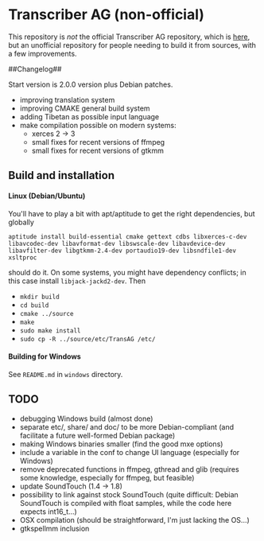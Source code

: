Transcriber AG (non-official)
===========================

This repository is _not_ the official Transcriber AG repository, which is
[here](http://transag.sourceforge.net/), but an unofficial repository for
people needing to build it from sources, with a few improvements.

##Changelog##

Start version is 2.0.0 version plus Debian patches.

 * improving translation system
 * improving CMAKE general build system
 * adding Tibetan as possible input language
 * make compilation possible on modern systems:
    * xerces 2 -> 3
    * small fixes for recent versions of ffmpeg
    * small fixes for recent versions of gtkmm
 
## Build and installation ##

#### Linux (Debian/Ubuntu) ####

You'll have to play a bit with apt/aptitude to get the right dependencies, but
globally

`aptitude install build-essential cmake gettext cdbs libxerces-c-dev libavcodec-dev libavformat-dev libswscale-dev libavdevice-dev libavfilter-dev libgtkmm-2.4-dev portaudio19-dev libsndfile1-dev xsltproc`

should do it. On some systems, you might have dependency conflicts; in this case install `libjack-jackd2-dev`. Then

 * `mkdir build`
 * `cd build`
 * `cmake ../source`
 * `make`
 * `sudo make install`
 * `sudo cp -R ../source/etc/TransAG /etc/`


#### Building for Windows ####

See `README.md` in `windows` directory.

## TODO ##

 * debugging Windows build (almost done)
 * separate etc/, share/ and doc/ to be more Debian-compliant (and facilitate a future well-formed Debian package)
 * making Windows binaries smaller (find the good mxe options)
 * include a variable in the conf to change UI language (especially for Windows)
 * remove deprecated functions in ffmpeg, gthread and glib (requires some knowledge, especially for ffmpeg, but feasible)
 * update SoundTouch (1.4 -> 1.8)
 * possibility to link against stock SoundTouch (quite difficult: Debian SoundTouch is compiled with float samples, while the code here expects int16_t...)
 * OSX compilation (should be straightforward, I'm just lacking the OS...)
 * gtkspellmm inclusion
